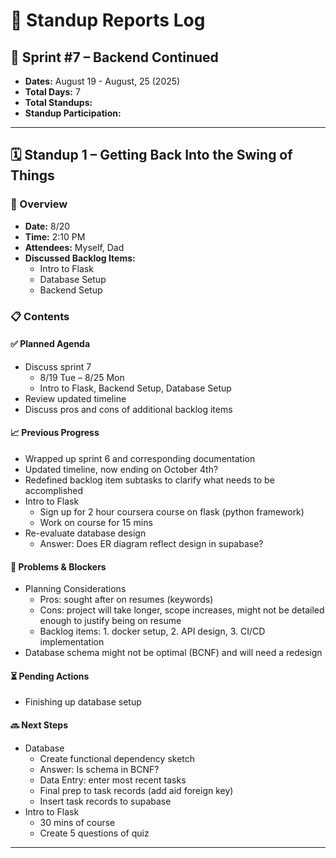 # 🧭 Standup Reports Log

## 📅 Sprint #7 – Backend Continued
* **Dates:** August 19 - August, 25 (2025)
* **Total Days:** 7
* **Total Standups:**  
* **Standup Participation:**

---

## 🗓️ Standup 1 – Getting Back Into the Swing of Things

### 🧾 Overview
* **Date:** 8/20
* **Time:** 2:10 PM
* **Attendees:** Myself, Dad
* **Discussed Backlog Items:**
  - Intro to Flask
  - Database Setup
  - Backend Setup

### 📋 Contents

#### ✅ Planned Agenda
- Discuss sprint 7
    - 8/19 Tue – 8/25 Mon
    - Intro to Flask, Backend Setup, Database Setup
- Review updated timeline
- Discuss pros and cons of additional backlog items


#### 📈 Previous Progress
- Wrapped up sprint 6 and corresponding documentation
- Updated timeline, now ending on October 4th?
- Redefined backlog item subtasks to clarify what needs to be accomplished
- Intro to Flask
    - Sign up for 2 hour coursera course on flask (python framework)
    - Work on course for 15 mins
- Re-evaluate database design
    - Answer: Does ER diagram reflect design in supabase?


#### 🧱 Problems & Blockers
- Planning Considerations
    - Pros: sought after on resumes (keywords)
    - Cons: project will take longer, scope increases, might not be detailed enough to justify being on resume
    - Backlog items: 1. docker setup, 2. API design, 3. CI/CD implementation
- Database schema might not be optimal (BCNF) and will need a redesign


#### ⏳ Pending Actions
- Finishing up database setup

#### 🔜 Next Steps
- Database
    - Create functional dependency sketch
    - Answer: Is schema in BCNF?
    - Data Entry: enter most recent tasks
    - Final prep to task records (add aid foreign key)
    - Insert task records to supabase
- Intro to Flask
    - 30 mins of course
    - Create 5 questions of quiz

--- 